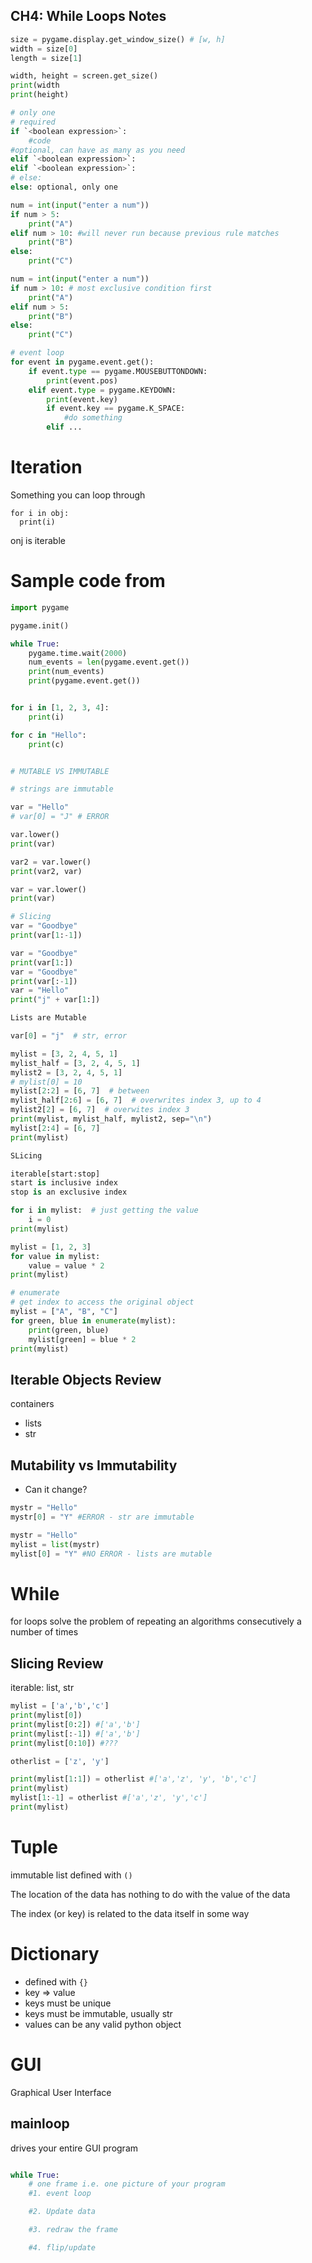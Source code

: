 ## CH4: While Loops Notes

```py
size = pygame.display.get_window_size() # [w, h]
width = size[0]
length = size[1]

width, height = screen.get_size()
print(width
print(height)
```

```py
# only one
# required
if `<boolean expression>`:
    #code
#optional, can have as many as you need
elif `<boolean expression>`:
elif `<boolean expression>`:
# else:
else: optional, only one

num = int(input("enter a num"))
if num > 5:
    print("A")
elif num > 10: #will never run because previous rule matches
    print("B")
else:
    print("C")

num = int(input("enter a num"))
if num > 10: # most exclusive condition first
    print("A")
elif num > 5:
    print("B")
else:
    print("C")
```

```py
# event loop
for event in pygame.event.get():
    if event.type == pygame.MOUSEBUTTONDOWN:
        print(event.pos)
    elif event.type = pygame.KEYDOWN:
        print(event.key)
        if event.key == pygame.K_SPACE:
            #do something
        elif ...
```

# Iteration

Something you can loop through

```
for i in obj:
  print(i)
```

onj is iterable

# Sample code from

```py
import pygame

pygame.init()

while True:
    pygame.time.wait(2000)
    num_events = len(pygame.event.get())
    print(num_events)
    print(pygame.event.get())


for i in [1, 2, 3, 4]:
    print(i)

for c in "Hello":
    print(c)


# MUTABLE VS IMMUTABLE

# strings are immutable

var = "Hello"
# var[0] = "J" # ERROR

var.lower()
print(var)

var2 = var.lower()
print(var2, var)

var = var.lower()
print(var)

# Slicing
var = "Goodbye"
print(var[1:-1])

var = "Goodbye"
print(var[1:])
var = "Goodbye"
print(var[:-1])
var = "Hello"
print("j" + var[1:])

Lists are Mutable

var[0] = "j"  # str, error

mylist = [3, 2, 4, 5, 1]
mylist_half = [3, 2, 4, 5, 1]
mylist2 = [3, 2, 4, 5, 1]
# mylist[0] = 10
mylist[2:2] = [6, 7]  # between
mylist_half[2:6] = [6, 7]  # overwrites index 3, up to 4
mylist2[2] = [6, 7]  # overwites index 3
print(mylist, mylist_half, mylist2, sep="\n")
mylist[2:4] = [6, 7]
print(mylist)

SLicing

iterable[start:stop]
start is inclusive index
stop is an exclusive index

for i in mylist:  # just getting the value
    i = 0
print(mylist)

mylist = [1, 2, 3]
for value in mylist:
    value = value * 2
print(mylist)

# enumerate
# get index to access the original object
mylist = ["A", "B", "C"]
for green, blue in enumerate(mylist):
    print(green, blue)
    mylist[green] = blue * 2
print(mylist)
```

## Iterable Objects Review

containers

- lists
- str

## Mutability vs Immutability

- Can it change?

```py
mystr = "Hello"
mystr[0] = "Y" #ERROR - str are immutable
```

```py
mystr = "Hello"
mylist = list(mystr)
mylist[0] = "Y" #NO ERROR - lists are mutable
```

# While

for loops solve the problem of repeating an algorithms consecutively a number of times

## Slicing Review

iterable: list, str

```py
mylist = ['a','b','c']
print(mylist[0])
print(mylist[0:2]) #['a','b']
print(mylist[:-1]) #['a','b']
print(mylist[0:10]) #???

otherlist = ['z', 'y']

print(mylist[1:1]) = otherlist #['a','z', 'y', 'b','c']
print(mylist)
mylist[1:-1] = otherlist #['a','z', 'y','c']
print(mylist)
```

# Tuple

immutable list
defined with `()`

The location of the data has nothing to do with the value of the data

The index (or key) is related to the data itself in some way

# Dictionary

- defined with `{}`
- key => value
- keys must be unique
- keys must be immutable, usually str
- values can be any valid python object

# GUI

Graphical User Interface

## mainloop

drives your entire GUI program

```py

while True:
    # one frame i.e. one picture of your program
    #1. event loop

    #2. Update data

    #3. redraw the frame

    #4. flip/update
```
